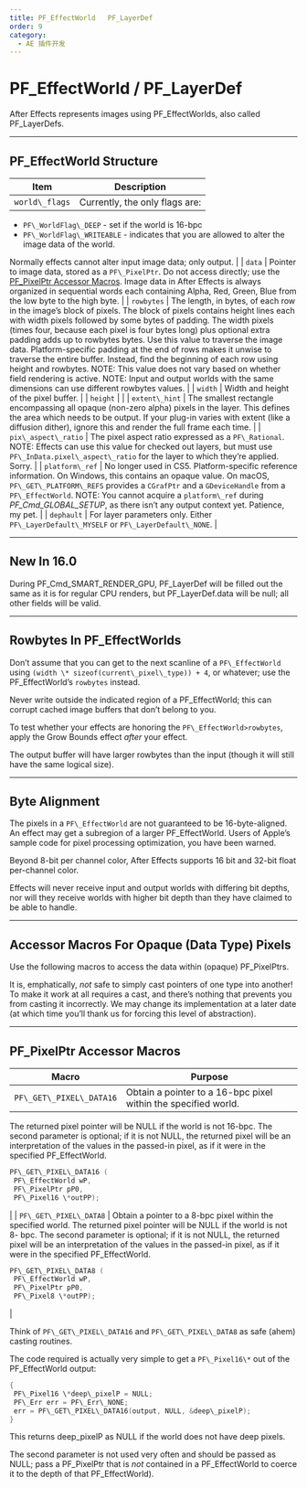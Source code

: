 ```yaml
---
title: PF_EffectWorld   PF_LayerDef
order: 9
category:
  - AE 插件开发
---
```


# PF_EffectWorld / PF_LayerDef

After Effects represents images using PF_EffectWorlds, also called PF_LayerDefs.

---

## PF_EffectWorld Structure

| **Item**       | **Description**                |
| -------------- | ------------------------------ |
| `world\_flags` | Currently, the only flags are: |

- `PF\_WorldFlag\_DEEP` - set if the world is 16-bpc
- `PF\_WorldFlag\_WRITEABLE` - indicates that you are allowed to alter the image data of the world.

Normally effects cannot alter input image data; only output. |
| `data` | Pointer to image data, stored as a `PF\_PixelPtr`.
Do not access directly; use the [PF_PixelPtr Accessor Macros](#effect-basics-pf-effectworld-pf-pixelptr-accessor-macros).
Image data in After Effects is always organized in sequential words each containing Alpha, Red, Green, Blue from the low byte to the high byte. |
| `rowbytes` | The length, in bytes, of each row in the image’s block of pixels.
The block of pixels contains height lines each with width pixels followed by some bytes of padding.
The width pixels (times four, because each pixel is four bytes long) plus optional extra padding adds up to rowbytes bytes.
Use this value to traverse the image data.
Platform-specific padding at the end of rows makes it unwise to traverse the entire buffer.
Instead, find the beginning of each row using height and rowbytes.
NOTE: This value does not vary based on whether field rendering is active.
NOTE: Input and output worlds with the same dimensions can use different rowbytes values. |
| `width` | Width and height of the pixel buffer. |
| `height` | |
| `extent\_hint` | The smallest rectangle encompassing all opaque (non-zero alpha) pixels in the layer.
This defines the area which needs to be output.
If your plug-in varies with extent (like a diffusion dither), ignore this and render the full frame each time. |
| `pix\_aspect\_ratio` | The pixel aspect ratio expressed as a `PF\_Rational`.
NOTE: Effects can use this value for checked out layers, but must use `PF\_InData.pixel\_aspect\_ratio` for the layer to which they’re applied. Sorry. |
| `platform\_ref` | No longer used in CS5.
Platform-specific reference information.
On Windows, this contains an opaque value.
On macOS, `PF\_GET\_PLATFORM\_REFS` provides a `CGrafPtr` and a `GDeviceHandle` from a `PF\_EffectWorld`.
NOTE: You cannot acquire a `platform\_ref` during _PF_Cmd_GLOBAL_SETUP_, as there isn’t any output context yet. Patience, my pet. |
| `dephault` | For layer parameters only.
Either `PF\_LayerDefault\_MYSELF` or `PF\_LayerDefault\_NONE`. |

---

## New In 16.0

During PF_Cmd_SMART_RENDER_GPU, PF_LayerDef will be filled out the same as it is for regular CPU renders, but PF_LayerDef.data will be null; all other fields will be valid.

---

## Rowbytes In PF_EffectWorlds

Don’t assume that you can get to the next scanline of a `PF\_EffectWorld` using `(width \* sizeof(current\_pixel\_type)) + 4`, or whatever; use the PF_EffectWorld’s `rowbytes` instead.

Never write outside the indicated region of a PF_EffectWorld; this can corrupt cached image buffers that don’t belong to you.

To test whether your effects are honoring the `PF\_EffectWorld>rowbytes`, apply the Grow Bounds effect _after_ your effect.

The output buffer will have larger rowbytes than the input (though it will still have the same logical size).

---

## Byte Alignment

The pixels in a `PF\_EffectWorld` are not guaranteed to be 16-byte-aligned. An effect may get a subregion of a larger PF_EffectWorld. Users of Apple’s sample code for pixel processing optimization, you have been warned.

Beyond 8-bit per channel color, After Effects supports 16 bit and 32-bit float per-channel color.

Effects will never receive input and output worlds with differing bit depths, nor will they receive worlds with higher bit depth than they have claimed to be able to handle.

---

## Accessor Macros For Opaque (Data Type) Pixels

Use the following macros to access the data within (opaque) PF_PixelPtrs.

It is, emphatically, _not_ safe to simply cast pointers of one type into another! To make it work at all requires a cast, and there’s nothing that prevents you from casting it incorrectly. We may change its implementation at a later date (at which time you’ll thank us for forcing this level of abstraction).

---

## PF_PixelPtr Accessor Macros

| **Macro**                | **Purpose**                                                    |
| ------------------------ | -------------------------------------------------------------- |
| `PF\_GET\_PIXEL\_DATA16` | Obtain a pointer to a 16-bpc pixel within the specified world. |

The returned pixel pointer will be NULL if the world is not 16-bpc.
The second parameter is optional; if it is not NULL, the returned pixel will be
an interpretation of the values in the passed-in pixel, as if it were in the specified PF_EffectWorld.

```cpp
PF\_GET\_PIXEL\_DATA16 (
 PF\_EffectWorld wP,
 PF\_PixelPtr pP0,
 PF\_Pixel16 \*outPP);

```

|
| `PF\_GET\_PIXEL\_DATA8` | Obtain a pointer to a 8-bpc pixel within the specified world.
The returned pixel pointer will be NULL if the world is not 8- bpc.
The second parameter is optional; if it is not NULL, the returned pixel will be
an interpretation of the values in the passed-in pixel, as if it were in the specified PF_EffectWorld.

```cpp
PF\_GET\_PIXEL\_DATA8 (
 PF\_EffectWorld wP,
 PF\_PixelPtr pP0,
 PF\_Pixel8 \*outPP);

```

|

Think of `PF\_GET\_PIXEL\_DATA16` and `PF\_GET\_PIXEL\_DATA8` as safe (ahem) casting routines.

The code required is actually very simple to get a `PF\_Pixel16\*` out of the PF_EffectWorld output:

```cpp
{
 PF\_Pixel16 \*deep\_pixelP = NULL;
 PF\_Err err = PF\_Err\_NONE;
 err = PF\_GET\_PIXEL\_DATA16(output, NULL, &deep\_pixelP);
}

```

This returns deep_pixelP as NULL if the world does not have deep pixels.

The second parameter is not used very often and should be passed as NULL; pass a PF_PixelPtr that is _not_ contained in a PF_EffectWorld to coerce it to the depth of that PF_EffectWorld).
